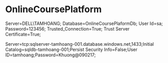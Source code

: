 # OnlineCoursePlatform



Server=DELL\\TAMHOANG; Database=OnlineCoursePlaformDb; User Id=sa; Password=123456; Trusted_Connection=True; Trust Server Certificate=True;

Server=tcp:sqlserver-tamhoang-001.database.windows.net,1433;Initial Catalog=sqldb-tamhoang-001;Persist Security Info=False;User ID=tamhoang;Password=Khuong@090217;